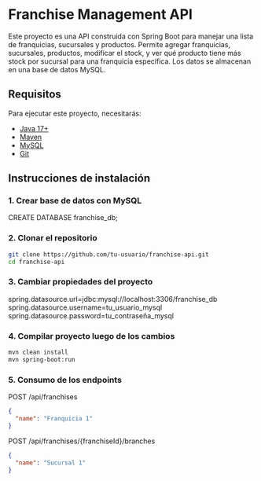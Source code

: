  # Franchise Management API

Este proyecto es una API construida con Spring Boot para manejar una lista de franquicias, sucursales y productos. Permite agregar franquicias, sucursales, productos, modificar el stock, y ver qué producto tiene más stock por sucursal para una franquicia específica. Los datos se almacenan en una base de datos MySQL.

## Requisitos

Para ejecutar este proyecto, necesitarás:

- [Java 17+](https://www.oracle.com/java/technologies/javase-jdk17-downloads.html)
- [Maven](https://maven.apache.org/install.html)
- [MySQL](https://dev.mysql.com/downloads/mysql/)
- [Git](https://git-scm.com/)

## Instrucciones de instalación

### 1. Crear base de datos con MySQL

CREATE DATABASE franchise_db;

### 2. Clonar el repositorio

```bash
git clone https://github.com/tu-usuario/franchise-api.git
cd franchise-api
```

### 3. Cambiar propiedades del proyecto

spring.datasource.url=jdbc:mysql://localhost:3306/franchise_db
spring.datasource.username=tu_usuario_mysql
spring.datasource.password=tu_contraseña_mysql

### 4. Compilar proyecto luego de los cambios

```bash
mvn clean install
mvn spring-boot:run
```

### 5. Consumo de los endpoints

POST /api/franchises

```json
{
  "name": "Franquicia 1"
}
```

POST /api/franchises/{franchiseId}/branches
```json
{
  "name": "Sucursal 1"
}
```



